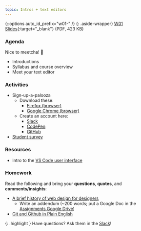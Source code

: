 ```yaml
---
topic: Intros + text editors
---
```


{::options auto_id_prefix="w01-" /}
{: .aside-wrapper}
<span class="highlighter">
[W01 Slides](files/w01.min.pdf){:target="_blank"} (PDF, 423 KB)
</span>

### Agenda
Nice to meetcha! <span class="text-larger emoji">👋</span>

- Introductions
- Syllabus and course overview
- Meet your text editor


### Activities
- Sign-up-a-palooza
    - Download these:
        - [Firefox (browser)](https://www.mozilla.org/en-US/firefox/new/)
        - [Google Chrome (browser)](https://www.google.com/chrome/)
    - Create an account here:
        - [Slack](https://join.slack.com/t/mica-web/shared_invite/enQtNzQ0Mzc2MDA0NzQzLWY4Njk3MTEyMDE3ZjljZjVkZTc2YTE3NTZlNmZmMDY0NDhmYjI0N2Y1NjRkZjNkOTY4YTdhZmMxYTc5ODc2NTI)
        - [CodePen](http://codepen.io/)
        - [GitHub](https://github.com/)
- [Student survey](https://forms.gle/DZzZy5Gqd6MnSA586)


### Resources
- Intro to the [VS Code user interface](https://code.visualstudio.com/docs/getstarted/userinterface)


### Homework
Read the following and bring your **questions**, **quotes**, and **comments/insights**:
- [A brief history of web design for designers](http://blog.froont.com/brief-history-of-web-design-for-designers/)
    - Write an addendum (~200 words; put a Google Doc in the [Assignments Google Drive](https://drive.google.com/drive/folders/1W1ytjoSXqvBVXRDZ41VJo4ro16JKpcoM?usp=sharing))
- [Git and Github in Plain English](https://blog.red-badger.com/2016/11/29/gitgithub-in-plain-english)

{: .highlight }
Have questions? Ask them in the [Slack](https://mica-web.slack.com/)!
